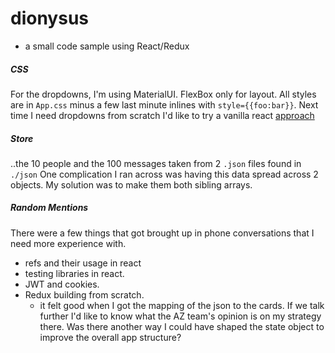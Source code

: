 # dionysus
 - a small code sample using React/Redux

##### CSS
For the dropdowns, I'm using MaterialUI.
FlexBox only for layout. All styles are in `App.css` minus a few last minute inlines with `style={{foo:bar}}`.
Next time I need dropdowns from scratch I'd like to try a vanilla react [approach](https://blog.campvanilla.com/reactjs-dropdown-menus-b6e06ae3a8fe)


##### Store
..the 10 people and the 100 messages taken from 2 `.json` files found in `./json`
One complication I ran across was having this data spread across 2 objects. My solution was to make them both sibling arrays.

##### Random Mentions
There were a few things that got brought up in phone conversations that I need more experience with.
- refs and their usage in react
- testing libraries in react.
- JWT and cookies.
- Redux building from scratch.
  - it felt good when I got the mapping of the json to the cards. If we talk further I'd like to know what the AZ team's opinion is on my strategy there. Was there another way I could have shaped the state object to improve the overall app structure?
